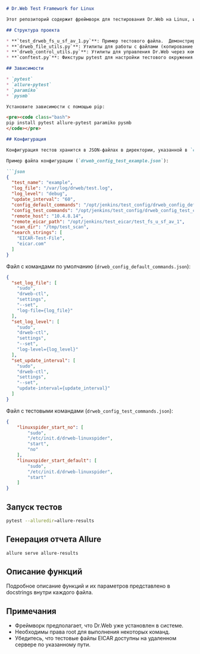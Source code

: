 ```markdown
# Dr.Web Test Framework for Linux

Этот репозиторий содержит фреймворк для тестирования Dr.Web на Linux, использующий `pytest` и `allure`.

## Структура проекта

* **`test_drweb_fs_u_sf_av_1.py`**: Пример тестового файла.  Демонстрирует базовый тест обнаружения известных вирусов (EICAR).
* **`drweb_file_utils.py`**: Утилиты для работы с файлами (копирование по SSH, работа с Samba, чтение конфигурации).
* **`drweb_control_utils.py`**: Утилиты для управления Dr.Web через командную строку (запуск команд, установка параметров).
* **`conftest.py`**: Фикстуры pytest для настройки тестового окружения.

## Зависимости

* `pytest`
* `allure-pytest`
* `paramiko`
* `pysmb`

Установите зависимости с помощью pip:

<pre><code class="bash">
pip install pytest allure-pytest paramiko pysmb
</code></pre>

## Конфигурация

Конфигурация тестов хранится в JSON-файлах в директории, указанной в `conftest.py` (по умолчанию `/opt/jenkins/test_config/`).  Имя файла конфигурации формируется динамически: `drweb_config_test_{test_name}.json`, где `{test_name}` — имя теста (без префикса `test_` и расширения `.py`).

Пример файла конфигурации (`drweb_config_test_example.json`):

```json
{
  "test_name": "example",
  "log_file": "/var/log/drweb/test.log",
  "log_level": "debug",
  "update_interval": "60",
  "config_default_commands": "/opt/jenkins/test_config/drweb_config_default_commands.json",
  "config_test_commands": "/opt/jenkins/test_config/drweb_config_test_commands.json",
  "remote_host": "10.4.8.14",
  "remote_eicar_path": "/opt/jenkins/test_eicar/test_fs_u_sf_av_1",
  "scan_dir": "/tmp/test_scan",
  "search_strings": [
    "EICAR-Test-File",
    "eicar.com"
  ]
}
```

Файл с командами по умолчанию (`drweb_config_default_commands.json`):

```json
{
  "set_log_file": [
    "sudo",
    "drweb-ctl",
    "settings",
    "--set",
    "log-file={log_file}"
  ],
  "set_log_level": [
    "sudo",
    "drweb-ctl",
    "settings",
    "--set",
    "log-level={log_level}"
  ],
  "set_update_interval": [
    "sudo",
    "drweb-ctl",
    "settings",
    "--set",
    "update-interval={update_interval}"
  ]
}

```

Файл с тестовыми командами (`drweb_config_test_commands.json`):


```json
{
    "linuxspider_start_no": [
        "sudo",
        "/etc/init.d/drweb-linuxspider",
        "start",
        "no"
    ],
    "linuxspider_start_default": [
        "sudo",
        "/etc/init.d/drweb-linuxspider",
        "start"
    ]
}

```



## Запуск тестов

```bash
pytest --alluredir=allure-results
```

## Генерация отчета Allure

```bash
allure serve allure-results
```


## Описание функций

Подробное описание функций и их параметров представлено в docstrings внутри каждого файла.


## Примечания

*  Фреймворк предполагает, что Dr.Web уже установлен в системе.
*  Необходимы права root для выполнения некоторых команд.
*  Убедитесь, что тестовые файлы EICAR доступны на удаленном сервере по указанному пути.

```
